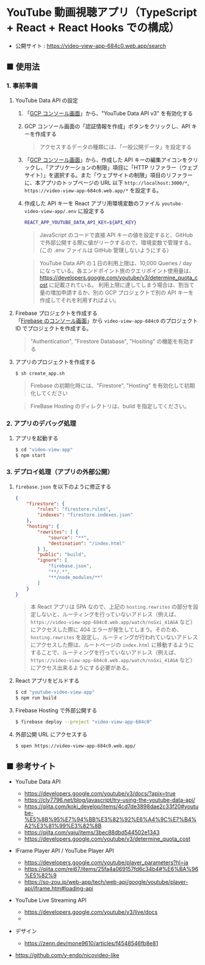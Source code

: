 # YouTube 動画視聴アプリ（TypeScript + React + React Hooks での構成）

- 公開サイト : https://video-view-app-684c0.web.app/search

## ■ 使用法

### 1. 事前準備

1. YouTube Data API の設定<br>
    1. 「[GCP コンソール画面](https://console.cloud.google.com/marketplace/product/google/youtube.googleapis.com?q=search&referrer=search&hl=ja&project=my-project2-303004)」から、"YouTube Data API v3" を有効化する
    1. GCP コンソール画面の「認証情報を作成」ボタンをクリックし、API キーを作成する<br>
        > アクセスするデータの種類には、「一般公開データ」を設定する
    1. 「[GCP コンソール画面](https://console.cloud.google.com/apis/credentials?hl=ja&project=my-project2-303004)」から、作成した API キーの編集アイコンをクリックし、「アプリケーションの制限」項目に「HTTP リファラー（ウェブサイト）」を選択する。また「ウェブサイトの制限」項目のリファラーに、本アプリのトップページの URL 以下 `http://localhost:3000/*`, `https://video-view-app-684c0.web.app/*` を設定する。
    1. 作成した API キーを React アプリ用環境変数のファイル `youtube-video-view-app/.env` に設定する<br>
        ```sh
        REACT_APP_YOUTUBE_DATA_API_KEY=${API_KEY}
        ```

        > JavaScript のコードで直接 API キーの値を設定すると、GitHub で外部公開する際に値がリークするので、環境変数で管理する。(この .env ファイルは GitHub 管理しないようにする）

        > YouTube Data API の１日の利用上限は、10,000 Queries / day になっている。各エンドポイント旅のクエリポイント使用量は、https://developers.google.com/youtube/v3/determine_quota_cost に記載されている。
        > 利用上限に達してしまう場合は、割当て量の増加申請するか、別の GCP プロジェクトで別の API キーを作成してそれを利用すればよい。

1. Firebase プロジェクトを作成する<br>
    「[Firebase のコンソール画面](https://console.firebase.google.com/?hl=ja)」から `video-view-app-684c0` のプロジェクト ID でプロジェクトを作成する。

    > "Authentication", "Firestore Database", "Hositing" の機能を有効する

1. アプリのプロジェクトを作成する<br>
    ```sh
    $ sh create_app.sh
    ```

    > Firebase の初期化時には、"Firestore", "Hosting" を有効化して初期化してください

    > FireBase Hosting のディレクトリは、build を指定してください。

### 2. アプリのデバッグ処理

1. アプリを起動する<br>
    ```sh
    $ cd "video-view-app"
    $ npm start
    ```

### 3. デプロイ処理（アプリの外部公開）

1. `firebase.json` を以下のように修正する
    ```json
    {
        "firestore": {
            "rules": "firestore.rules",
            "indexes": "firestore.indexes.json"
        },
        "hosting": {
            "rewrites": [ {
                "source": "**",
                "destination": "/index.html"
            } ],
            "public": "build",
            "ignore": [
                "firebase.json",
                "**/.*",
                "**/node_modules/**"
            ]
        }
    }
    ```

    > 本 React アプリは SPA なので、上記の `hosting.rewrites` の部分を設定しないと、ルーティングを行っていないアドレス（例えば、`https://video-view-app-684c0.web.app/watch/nsGxi_41AGA` など）にアクセスした際に 404 エラーが発生してしまう。そのため、`hosting.rewrites` を設定し、ルーティングが行われていないアドレスにアクセスした際は、ルートページの `index.html` に移動するようにすることで、ルーティングを行っていないアドレス（例えば、`https://video-view-app-684c0.web.app/watch/nsGxi_41AGA` など）にアクセス出来るようにする必要がある。

1. React アプリをビルドする<br>
    ```sh
    $ cd "youtube-video-view-app"
    $ npm run build
    ```

1. Firebase Hosting で外部公開する<br>
    ```sh
    $ firebase deploy --project "video-view-app-684c0"
    ```

1. 外部公開 URL にアクセスする
    ```sh
    $ open https://video-view-app-684c0.web.app/
    ```

## ■ 参考サイト

- YouTube Data API
    - https://developers.google.com/youtube/v3/docs/?apix=true
    - https://cly7796.net/blog/javascript/try-using-the-youtube-data-api/
    - https://qiita.com/koki_develop/items/4cd7de3898dae2c33f20#youtube-%E5%8B%95%E7%94%BB%E3%82%92%E6%A4%9C%E7%B4%A2%E3%81%99%E3%82%8B
    - https://qiita.com/yaju/items/3bec88dbd544502e1343
    - https://developers.google.com/youtube/v3/determine_quota_cost

- IFrame Player API / YouTube Player API
    - https://developers.google.com/youtube/player_parameters?hl=ja
    - https://qiita.com/rei67/items/25fa4a069157fd6c34b4#%E6%BA%96%E5%82%9
    - https://so-zou.jp/web-app/tech/web-api/google/youtube/player-api/iframe.htm#loading-api

- YouTube Live Streaming API
    - https://developers.google.com/youtube/v3/live/docs
    - 

- デザイン
    - https://zenn.dev/mone9610/articles/f4548546fb8e81

- https://github.com/y-endo/nicovideo-like